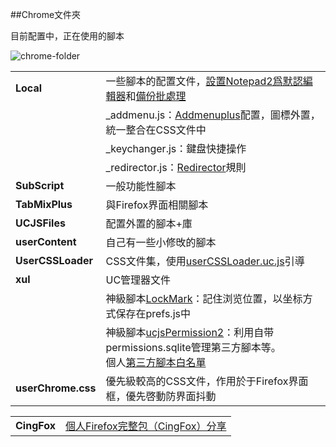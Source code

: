 ##Chrome文件夾

目前配置中，正在使用的腳本

![chrome-folder][10]

| | |
| :--- | :--- |
| **Local** | 一些腳本的配置文件，[設置Notepad2爲默認編輯器][1]和[備份批處理][8] |
| | _addmenu.js：[Addmenuplus][2]配置，圖標外置，統一整合在CSS文件中 |
| | _keychanger.js：鍵盘快捷操作 |
| | _redirector.js：[Redirector][4]規則 |
| **SubScript** | 一般功能性腳本 |
| **TabMixPlus** | 與Firefox界面相關腳本 |
| **UCJSFiles** | 配置外置的腳本+庫 |
| **userContent** | 自己有一些小修攺的腳本 |
| **UserCSSLoader** | CSS文件集，使用[userCSSLoader.uc.js][5]引導 |
| **xul** | UC管理器文件 |
| | 神級腳本[LockMark][6]：記住浏览位置，以坐标方式保存在prefs.js中 |
| | 神級腳本[ucjsPermission2][7]：利用自带permissions.sqlite管理第三方腳本等。<br>個人[第三方腳本白名單][9] |
| **userChrome.css** | 優先級較高的CSS文件，作用於于Firefox界面框，優先啓動防界面抖動 |

| | |
| :--- | :--- |
| **CingFox** | [個人Firefox完整包（CingFox）分享](https://github.com/dupontjoy/userChrome.js-Collections-/tree/master/CingFox) |

  [1]: https://github.com/dupontjoy/userChromeJS/blob/master/userContent/setRelativeEditPath.uc.js
  [2]: https://github.com/ywzhaiqi/userChromeJS/tree/master/addmenuPlus
  [4]: https://github.com/dupontjoy/userChrome.js-Collections-/tree/master/Redirector
  [5]: https://github.com/dupontjoy/userChromeJS/blob/master/UCJSFiles/UserCSSLoader_ModOos.uc.js
  [6]: https://github.com/dupontjoy/userChrome.js-Collections-/tree/master/localMark.uc.xul
  [7]: https://github.com/dupontjoy/userChrome.js-Collections-/tree/master/ucjsPermission2.uc.xul
  [8]: https://github.com/dupontjoy/userChrome.js-Collections-/tree/master/BackupProfiles_7z
  [9]: https://github.com/dupontjoy/customization/blob/master/Rules/ucjsPermission-Whitelist.txt
  [10]: https://raw.githubusercontent.com/dupontjoy/userChrome.js-Collections-/master/CingFox/img/chrome-folder.jpg
  